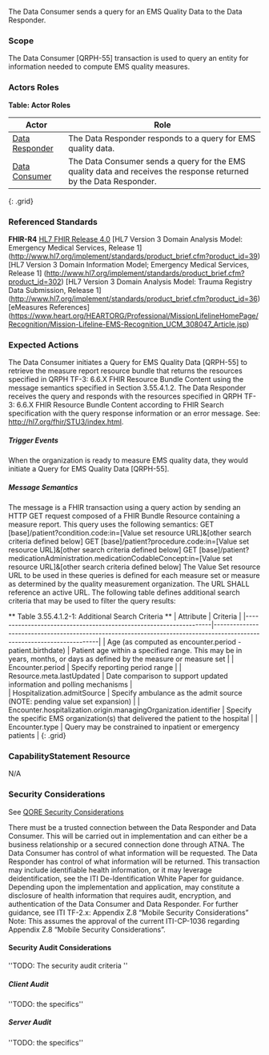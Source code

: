 The Data Consumer sends a query for an EMS Quality Data to the Data Responder. 

### Scope

The Data Consumer [QRPH-55] transaction is used to query an entity for information needed to compute EMS quality measures.

### Actors Roles

**Table: Actor Roles**

|Actor 									        | Role 																												 |
|-----------------------------------------------|--------------------------------------------------------------------------------------------------------------------|
| [Data Responder](volume-1.html#DataResponder) | The Data Responder responds to a query for EMS quality data.														 |
| [Data Consumer](volume-1.html#DataConsumer)  	| The Data Consumer sends a query for the EMS quality data and receives the response returned by the Data Responder. |
{: .grid}

### Referenced Standards

**FHIR-R4** [HL7 FHIR Release 4.0](http://www.hl7.org/FHIR/R4)
[HL7 Version 3 Domain Analysis Model: Emergency Medical Services, Release 1] (http://www.hl7.org/implement/standards/product_brief.cfm?product_id=39)
[HL7 Version 3 Domain Information Model; Emergency Medical Services, Release 1] (http://www.hl7.org/implement/standards/product_brief.cfm?product_id=302)
[HL7 Version 3 Domain Analysis Model: Trauma Registry Data Submission, Release 1] (http://www.hl7.org/implement/standards/product_brief.cfm?product_id=36)
[eMeasures References] (https://www.heart.org/HEARTORG/Professional/MissionLifelineHomePage/Recognition/Mission-Lifeline-EMS-Recognition_UCM_308047_Article.jsp)


### Expected Actions

The Data Consumer initiates a Query for EMS Quality Data [QRPH-55] to retrieve the measure report resource bundle that returns the resources specified in QRPH TF-3: 6.6.X FHIR Resource Bundle Content using the message semantics specified in Section 3.55.4.1.2. The Data Responder receives the query and responds with the resources specified in QRPH TF-3: 6.6.X FHIR Resource Bundle Content according to FHIR Search specification with the query response information or an error message. See: http://hl7.org/fhir/STU3/index.html. 

##### Trigger Events

When the organization is ready to measure EMS quality data, they would initiate a Query for EMS Quality Data [QRPH-55]. 

##### Message Semantics

The message is a FHIR transaction using a query action by sending an HTTP GET request  composed of a FHIR Bundle Resource containing a measure report. This query uses the following semantics:
GET [base]/patient?condition.code:in=[Value set resource URL]&[other search criteria defined below]
GET [base]/patient?procedure.code:in=[Value set resource URL]&[other search criteria defined below]
GET [base]/patient?medicationAdministration.medicationCodableConcept:in=[Value set resource URL]&[other search criteria defined below]
The Value Set resource URL to be used in these queries is defined for each measure set or measure as determined by the quality measurement organization. The URL SHALL reference an active URL.
The following table defines additional search criteria that may be used to filter the query results: 


** Table 3.55.4.1.2-1: Additional Search Criteria **
| Attribute          												| Criteria 																												 |
|-------------------------------------------------------------------|------------------------------------------------------------------------------------------------------------------------|
| Age (as computed as encounter.period -patient.birthdate)  	    | Patient age within a specified range. This may be in years, months, or days as defined by the measure or measure set   |
| Encounter.period    											    | Specify reporting period range   																						 |
| Resource.meta.lastUpdated    							   		    | Date comparison to support updated information and polling mechanisms  												 |  
| Hospitalization.admitSource 										| Specify ambulance as the admit source (NOTE: pending value set expansion)										   		 |
| Encounter.hospitalization.origin.managingOrganization.identifier  | Specify the specific EMS organization(s) that delivered the patient to the hospital									 |
| Encounter.type													| Query may be constrained to inpatient or emergency patients															 |
{: .grid}

### CapabilityStatement Resource

N/A

### Security Considerations

See [QORE Security Considerations](volume-1.html#QORESecurityConsiderations)

There must be a trusted connection between the Data Responder and Data Consumer. This will be carried out in implementation and can either be a business relationship or a secured connection done through ATNA. The Data Consumer has control of what information will be requested. The Data Responder has control of what information will be returned. This transaction may include identifiable health information, or it may leverage deidentification, see the ITI De-Identification White Paper for guidance. Depending upon the implementation and application, may constitute a disclosure of health information that requires audit, encryption, and authentication of the Data Consumer and Data Responder. For further guidance, see ITI TF-2.x: Appendix Z.8 “Mobile Security Considerations”
Note: This assumes the approval of the current ITI-CP-1036 regarding Appendix Z.8 “Mobile Security Considerations”.

#### Security Audit Considerations

''TODO: The security audit criteria ''

##### Client Audit 

''TODO: the specifics''

##### Server Audit 

''TODO: the specifics''
